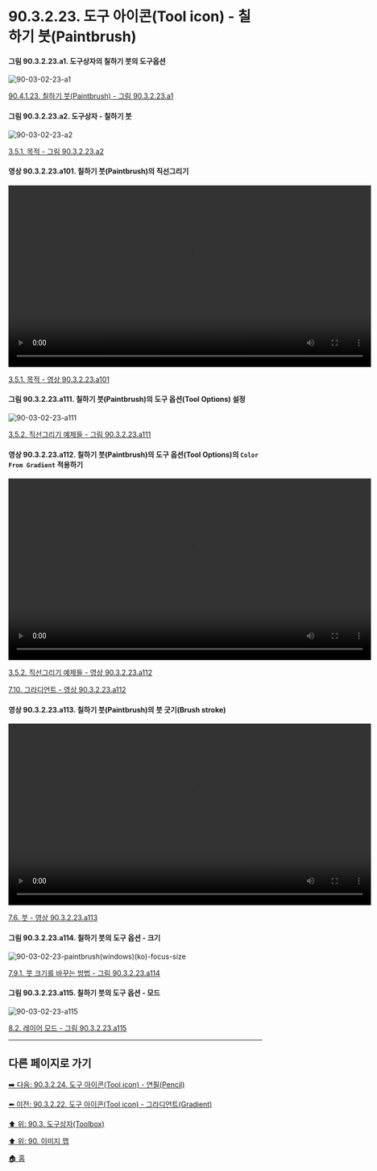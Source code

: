 # 90.3.2.23. 도구 아이콘(Tool icon) - 칠하기 붓(Paintbrush)

<a id="90-03-02-23-a1"></a>

#### 그림 90.3.2.23.a1. 도구상자의 칠하기 붓의 도구옵션
![90-03-02-23-a1](https://github.com/wonder13662/gimp/assets/15767104/a8ef3a23-51e7-46db-a10a-15cffa7ccd6b)

[90.4.1.23. 칠하기 붓(Paintbrush) - 그림 90.3.2.23.a1](./90-04-01-23-paintbrush.md#90-03-02-23-a1)

<a id="90-03-02-23-a2"></a>

#### 그림 90.3.2.23.a2. 도구상자 - 칠하기 붓
![90-03-02-23-a2](https://github.com/wonder13662/gimp/assets/15767104/8037e4e3-2df5-4bee-ab58-5efab4efefd1)

[3.5.1. 목적 - 그림 90.3.2.23.a2](./03-05-01-intention.md#90-03-02-23-a2)

<a id="90-03-02-23-a101"></a>

#### 영상 90.3.2.23.a101. 칠하기 붓(Paintbrush)의 직선그리기
<video controls="controls" width="720" environment="MacOS:Sonoma 14.2.1 GIMP 2.10.36" src="https://github.com/wonder13662/gimp/assets/15767104/a31aa347-7971-4b8f-8de0-96667cb763de"></video>

[3.5.1. 목적 - 영상 90.3.2.23.a101](./03-05-01-intention.md#90-03-02-23-a101)

<a id="90-03-02-23-a111"></a>

#### 그림 90.3.2.23.a111. 칠하기 붓(Paintbrush)의 도구 옵션(Tool Options) 설정
![90-03-02-23-a111](https://github.com/wonder13662/gimp/assets/15767104/bca225fa-05ed-4777-aef7-321eb8ec74d0)

[3.5.2. 직선그리기 예제들 - 그림 90.3.2.23.a111](./03-05-02-examples.md#90-03-02-23-a111)

<a id="90-03-02-23-a112"></a>

#### 영상 90.3.2.23.a112. 칠하기 붓(Paintbrush)의 도구 옵션(Tool Options)의 `Color From Gradient` 적용하기
<video controls="controls" width="720" environment="MacOS:Sonoma 14.2.1 GIMP 2.10.36" src="https://github.com/wonder13662/gimp/assets/15767104/6215e2ac-b807-4732-b106-e37b2c0c2c82"></video>

[3.5.2. 직선그리기 예제들 - 영상 90.3.2.23.a112](./03-05-02-examples.md#90-03-02-23-a112)

[7.10. 그라디언트 - 영상 90.3.2.23.a112](./07-10-gradients.md#90-03-02-23-a112)

<a id="90-03-02-23-a113"></a>

#### 영상 90.3.2.23.a113. 칠하기 붓(Paintbrush)의 붓 긋기(Brush stroke)
<video controls="controls" width="720" src="https://github.com/wonder13662/gimp/assets/15767104/f71f220a-c5e6-4262-afa0-f1dd7e1e2fde"></video>

[7.6. 붓 - 영상 90.3.2.23.a113](./07-06-00-brushes.md#90-03-02-23-a113)

<a id="90-03-02-23-a114"></a>

#### 그림 90.3.2.23.a114. 칠하기 붓의 도구 옵션 - 크기
![90-03-02-23-paintbrush(windows)(ko)-focus-size](https://github.com/wonder13662/gimp/assets/15767104/184fcad8-9cac-4838-aefd-c76e731b0be8)

[7.9.1. 붓 크기를 바꾸는 방법 - 그림 90.3.2.23.a114](./07-09-01-how-to-change-the-size-of-a-brush.md#90-03-02-23-a114)

<a id="90-03-02-23-a115"></a>

#### 그림 90.3.2.23.a115. 칠하기 붓의 도구 옵션 - 모드
![90-03-02-23-a115](https://github.com/wonder13662/gimp/assets/15767104/45e4f406-089e-4ebc-a295-4a5e6ab9e687)

[8.2. 레이어 모드 - 그림 90.3.2.23.a115](./08-02-00-layer-modes.md#90-03-02-23-a115)

***

## 다른 페이지로 가기

[➡️ 다음: 90.3.2.24. 도구 아이콘(Tool icon) - 연필(Pencil)](./90-03-02-24-pencil.md)

[⬅️ 이전: 90.3.2.22. 도구 아이콘(Tool icon) - 그라디언트(Gradient)](./90-03-02-22-gradient.md)

[⬆️ 위: 90.3. 도구상자(Toolbox)](./90-03-00-toolbox.md)

[⬆️ 위: 90. 이미지 맵](./90-00-image-map.md)

[🏠 홈](./00-home.md)
